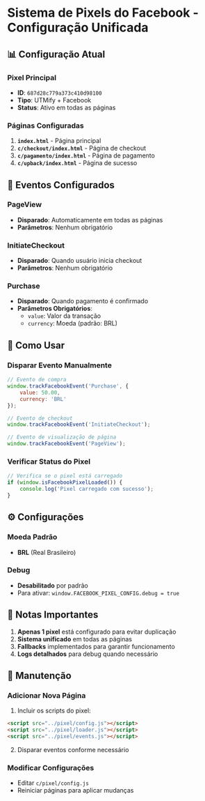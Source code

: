 # Sistema de Pixels do Facebook - Configuração Unificada

## 📊 Configuração Atual

### Pixel Principal
- **ID**: `687d28c779a373c410d98100`
- **Tipo**: UTMify + Facebook
- **Status**: Ativo em todas as páginas

### Páginas Configuradas
1. **`index.html`** - Página principal
2. **`c/checkout/index.html`** - Página de checkout
3. **`c/pagamento/index.html`** - Página de pagamento
4. **`c/upback/index.html`** - Página de sucesso

## 🎯 Eventos Configurados

### PageView
- **Disparado**: Automaticamente em todas as páginas
- **Parâmetros**: Nenhum obrigatório

### InitiateCheckout
- **Disparado**: Quando usuário inicia checkout
- **Parâmetros**: Nenhum obrigatório

### Purchase
- **Disparado**: Quando pagamento é confirmado
- **Parâmetros Obrigatórios**:
  - `value`: Valor da transação
  - `currency`: Moeda (padrão: BRL)

## 🚀 Como Usar

### Disparar Evento Manualmente
```javascript
// Evento de compra
window.trackFacebookEvent('Purchase', {
    value: 50.00,
    currency: 'BRL'
});

// Evento de checkout
window.trackFacebookEvent('InitiateCheckout');

// Evento de visualização de página
window.trackFacebookEvent('PageView');
```

### Verificar Status do Pixel
```javascript
// Verifica se o pixel está carregado
if (window.isFacebookPixelLoaded()) {
    console.log('Pixel carregado com sucesso');
}
```

## ⚙️ Configurações

### Moeda Padrão
- **BRL** (Real Brasileiro)

### Debug
- **Desabilitado** por padrão
- Para ativar: `window.FACEBOOK_PIXEL_CONFIG.debug = true`

## 📝 Notas Importantes

1. **Apenas 1 pixel** está configurado para evitar duplicação
2. **Sistema unificado** em todas as páginas
3. **Fallbacks** implementados para garantir funcionamento
4. **Logs detalhados** para debug quando necessário

## 🔧 Manutenção

### Adicionar Nova Página
1. Incluir os scripts do pixel:
```html
<script src="../pixel/config.js"></script>
<script src="../pixel/loader.js"></script>
<script src="../pixel/events.js"></script>
```

2. Disparar eventos conforme necessário

### Modificar Configurações
- Editar `c/pixel/config.js`
- Reiniciar páginas para aplicar mudanças 